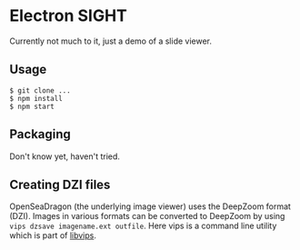 # Electron SIGHT

Currently not much to it, just a demo of a slide viewer.

## Usage

    $ git clone ...
    $ npm install
    $ npm start

## Packaging

Don't know yet, haven't tried.

## Creating DZI files

OpenSeaDragon (the underlying image viewer) uses the DeepZoom format (DZI). Images in various formats can be converted to DeepZoom by using `vips dzsave imagename.ext outfile`. Here vips is a command line utility which is part of [libvips](https://jcupitt.github.io/libvips/).

